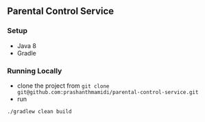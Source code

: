 
## Parental Control Service

### Setup 
- Java 8
- Gradle

### Running Locally

- clone the project from `git clone git@github.com:prashanthmamidi/parental-control-service.git`
- run 
```
./gradlew clean build
```
